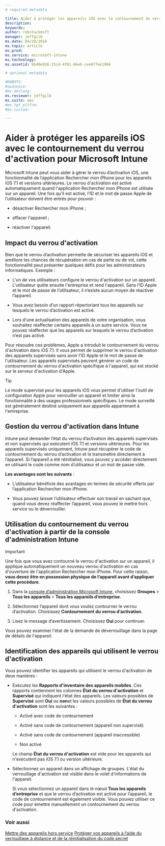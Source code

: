 ```yaml
---
# required metadata

title: Aider à protéger les appareils iOS avec le contournement du verrou d’activation | Microsoft Intune
description:
keywords:
author: robstackmsft
manager: jeffgilb
ms.date: 04/28/2016
ms.topic: article
ms.prod:
ms.service: microsoft-intune
ms.technology:
ms.assetid: bb49e926-15c4-4f01-b6eb-cee6f7ee1984

# optional metadata

#ROBOTS:
#audience:
#ms.devlang:
ms.reviewer: jeffgilb
ms.suite: ems
#ms.tgt_pltfrm:
#ms.custom:

---
```


# Aider à protéger les appareils iOS avec le contournement du verrou d'activation pour Microsoft Intune
Microsoft Intune peut vous aider à gérer le verrou d’activation iOS, une fonctionnalité de l’application Rechercher mon iPhone pour les appareils iOS 7.1 et versions ultérieures. Le verrou d'activation est activé automatiquement quand l'application Rechercher mon iPhone est utilisée sur un appareil. Une fois qu’il est activé, l’ID et le mot de passe Apple de l’utilisateur doivent être entrés pour pouvoir :

-   désactiver Rechercher mon iPhone ;

-   effacer l'appareil ;

-   réactiver l'appareil.

## Impact du verrou d'activation
Bien que le verrou d’activation permette de sécuriser les appareils iOS et améliore les chances de récupération en cas de perte ou de vol, cette fonctionnalité peut présenter quelques défis pour les administrateurs informatiques. Exemple :

-   L'un de vos utilisateurs configure le verrou d'activation sur un appareil. L'utilisateur quitte ensuite l'entreprise et rend l'appareil. Sans l’ID Apple et le mot de passe de l’utilisateur, il n’existe aucun moyen de réactiver l’appareil.

-   Vous avez besoin d’un rapport répertoriant tous les appareils sur lesquels le verrou d’activation est activé.

-   Lors d'une actualisation des appareils de votre organisation, vous souhaitez réaffecter certains appareils à un autre service. Vous ne pouvez réaffecter que les appareils sur lesquels le verrou d’activation n’est pas activé.

Pour résoudre ces problèmes, Apple a introduit le contournement du verrou d'activation dans iOS 7.1. Il vous permet de supprimer le verrou d'activation des appareils supervisés sans avoir l'ID Apple et le mot de passe de l'utilisateur. Les appareils supervisés peuvent générer un code de contournement du verrou d'activation spécifique à l'appareil, qui est stocké sur le serveur d'activation d'Apple.

> [!TIP]
> Le mode supervisé pour les appareils iOS vous permet d'utiliser l'outil de configuration Apple pour verrouiller un appareil et limiter ainsi la fonctionnalité à des usages professionnels spécifiques. Le mode surveillé est généralement destiné uniquement aux appareils appartenant à l'entreprise.

## Gestion du verrou d'activation dans Intune
Intune peut demander l’état du verrou d’activation des appareils supervisés et non supervisés qui exécutent iOS 7.1 et versions ultérieures. Pour les appareils supervisés uniquement, Intune peut récupérer le code de contournement du verrou d’activation et le transmettre directement à l’appareil. Si l’appareil a été réinitialisé, vous pouvez y accéder directement en utilisant le code comme nom d’utilisateur et un mot de passe vide.

**Les avantages sont les suivants** :

-   L’utilisateur bénéficie des avantages en termes de sécurité offerts par l’application Rechercher mon iPhone.

-   Vous pouvez laisser l’utilisateur effectuer son travail en sachant que, quand vous devez réaffecter l’appareil, vous pouvez le mettre hors service ou le déverrouiller.

## Utilisation du contournement du verrou d'activation à partir de la console d'administration Intune
> [!IMPORTANT]
> Une fois que vous avez contourné le verrou d'activation sur un appareil, il applique automatiquement un nouveau verrou d'activation en cas d'ouverture de l'application Rechercher mon iPhone. Pour cette raison, **vous devez être en possession physique de l’appareil avant d’appliquer cette procédure**.

1.  Dans la [console d’administration Microsoft Intune](https://manage.microsoft.com), choisissez **Groupes** &gt; **Tous les appareils** &gt; **Tous les appareils d’entreprise**.

2.  Sélectionnez l’appareil dont vous voulez contourner le verrou d’activation. Choisissez **Contournement du verrou d’activation**.

3.  Lisez le message d’avertissement. Choisissez **Oui** pour continuer.

Vous pouvez examiner l'état de la demande de déverrouillage dans la page de détails de l'appareil.

## Identification des appareils qui utilisent le verrou d'activation
Vous pouvez identifier les appareils qui utilisent le verrou d'activation de deux manières :

-   Exécutez les **Rapports d'inventaire des appareils mobiles**. Ces rapports contiennent les colonnes **État du verrou d'activation** et **Supervisé** qui indiquent l'état des appareils. Les valeurs possibles de **Supervisé** sont **Oui** ou **non**et les valeurs possibles de **État du verrou d'activation** sont les suivantes :

    -   Activé avec code de contournement

    -   Activé sans code de contournement (appareil non supervisé)

    -   Activé sans code de contournement (appareil inaccessible)

    -   Non activé

    Le champ **État du verrou d'activation** est vide pour les appareils qui n'exécutent pas iOS 7.1 ou version ultérieure.

-   Sélectionnez un appareil dans un affichage de groupes. L'état du verrouillage d'activation est visible dans le volet d'informations de l'appareil.

    Si vous sélectionnez un appareil dans le nœud **Tous les appareils d’entreprise** et que le verrou d’activation est activé pour l’appareil, le code de contournement est également visible. Vous pouvez utiliser ce code pour émettre manuellement un contournement du verrou d'activation.

### Voir aussi
[Mettre des appareils hors service](retire-devices-from-microsoft-intune-management.md)
[Protéger vos appareils à l’aide du verrouillage à distance et de la réinitialisation du code secret](use-remote-lock-and-passcode-reset-in-microsoft-intune.md)


<!--HONumber=Jun16_HO1-->


